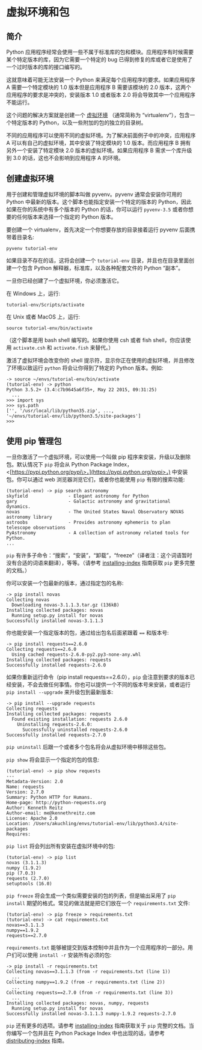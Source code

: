 虚拟环境和包
============

简介
----

Python
应用程序经常会使用一些不属于标准库的包和模块。应用程序有时候需要某个特定版本的库，因为它需要一个特定的
bug 已得到修复的库或者它是使用了一个过时版本的库的接口编写的。

这就意味着可能无法安装一个 Python 来满足每个应用程序的要求。如果应用程序
A 需要一个特定模块的 1.0 版本但是应用程序 B 需要该模块的 2.0
版本，这两个应用程序的要求是冲突的，安装版本 1.0 或者版本 2.0
将会导致其中一个应用程序不能运行。

这个问题的解决方案就是创建一个
[虚拟环境](https://docs.python.org/3/glossary.html#term-virtual-environment)
（通常简称为 “virtualenv”），包含一个特定版本的
Python，以及一些附加的包的独立的目录树。

不同的应用程序可以使用不同的虚拟环境。为了解决前面例子中的冲突，应用程序
A 可以有自己的虚拟环境，其中安装了特定模块的 1.0 版本。而应用程序 B
拥有另外一个安装了特定模块 2.0 版本的虚拟环境。如果应用程序 B
需求一个库升级到 3.0 的话，这也不会影响到应用程序 A 的环境。

创建虚拟环境
------------

用于创建和管理虚拟环境的脚本叫做 pyvenv。pyvenv 通常会安装你可用的
Python 中最新的版本。这个脚本也能指定安装一个特定的版本的
Python，因此如果在你的系统中有多个版本的 Python 的话，你可以运行
`pyvenv-3.5` 或者你想要的任何版本来选择一个指定的 Python 版本。

要创建一个 virtualenv，首先决定一个你想要存放的目录接着运行 pyvenv
后面携带着目录名:

    pyvenv tutorial-env

如果目录不存在的话，这将会创建一个 `tutorial-env`
目录，并且也在目录里面创建一个包含 Python
解释器，标准库，以及各种配套文件的 Python “副本”。

一旦你已经创建了一个虚拟环境，你必须激活它。

在 Windows 上，运行:

    tutorial-env/Scripts/activate

在 Unix 或者 MacOS 上，运行:

    source tutorial-env/bin/activate

（这个脚本是用 bash shell 编写的。如果你使用 csh 或者 fish
shell，你应该使用 `activate.csh` 和 `activate.fish` 来替代。）

激活了虚拟环境会改变你的 shell
提示符，显示你正在使用的虚拟环境，并且修改了环境以致运行 `python`
将会让你得到了特定的 Python 版本。例如:

    -> source ~/envs/tutorial-env/bin/activate
    (tutorial-env) -> python
    Python 3.5.2+ (3.4:c7b9645a6f35+, May 22 2015, 09:31:25)
      ...
    >>> import sys
    >>> sys.path
    ['', '/usr/local/lib/python35.zip', ...,
    '~/envs/tutorial-env/lib/python3.5/site-packages']
    >>>

使用 pip 管理包
---------------

一旦你激活了一个虚拟环境，可以使用一个叫做 pip
程序来安装，升级以及删除包。默认情况下 `pip` 将会从 Python Package
Index，\<[https://pypi.python.org/pypi\>，](https://pypi.python.org/pypi>，)
中安装包。你可以通过 web 浏览器浏览它们，或者你也能使用 `pip`
有限的搜索功能:

    (tutorial-env) -> pip search astronomy
    skyfield               - Elegant astronomy for Python
    gary                   - Galactic astronomy and gravitational dynamics.
    novas                  - The United States Naval Observatory NOVAS astronomy library
    astroobs               - Provides astronomy ephemeris to plan telescope observations
    PyAstronomy            - A collection of astronomy related tools for Python.
    ...

`pip`
有许多子命令：“搜索”，“安装”，“卸载”，“freeze”（译者注：这个词语暂时没有合适的词语来翻译），等等。（请参考
[installing-index](https://docs.python.org/3/installing/index.html#installing-index)
指南获取 `pip` 更多完整的文档。）

你可以安装一个包最新的版本，通过指定包的名称:

    -> pip install novas
    Collecting novas
      Downloading novas-3.1.1.3.tar.gz (136kB)
    Installing collected packages: novas
      Running setup.py install for novas
    Successfully installed novas-3.1.1.3

你也能安装一个指定版本的包，通过给出包名后面紧跟着 `==` 和版本号:

    -> pip install requests==2.6.0
    Collecting requests==2.6.0
      Using cached requests-2.6.0-py2.py3-none-any.whl
    Installing collected packages: requests
    Successfully installed requests-2.6.0

如果你重新运行命令（pip install requests==2.6.0），`pip`
会注意到要求的版本已经安装，不会去做任何事情。你也可以提供一个不同的版本号来安装，或者运行
`pip install --upgrade` 来升级包到最新版本:

    -> pip install --upgrade requests
    Collecting requests
    Installing collected packages: requests
      Found existing installation: requests 2.6.0
        Uninstalling requests-2.6.0:
          Successfully uninstalled requests-2.6.0
    Successfully installed requests-2.7.0

`pip uninstall` 后跟一个或者多个包名将会从虚拟环境中移除这些包。

`pip show` 将会显示一个指定的包的信息:

    (tutorial-env) -> pip show requests
    ---
    Metadata-Version: 2.0
    Name: requests
    Version: 2.7.0
    Summary: Python HTTP for Humans.
    Home-page: http://python-requests.org
    Author: Kenneth Reitz
    Author-email: me@kennethreitz.com
    License: Apache 2.0
    Location: /Users/akuchling/envs/tutorial-env/lib/python3.4/site-packages
    Requires:

`pip list` 将会列出所有安装在虚拟环境中的包:

    (tutorial-env) -> pip list
    novas (3.1.1.3)
    numpy (1.9.2)
    pip (7.0.3)
    requests (2.7.0)
    setuptools (16.0)

`pip freeze` 将会生成一个类似需要安装的包的列表，但是输出采用了
`pip install` 期望的格式。常见的做法就是把它们放在一个
`requirements.txt` 文件:

    (tutorial-env) -> pip freeze > requirements.txt
    (tutorial-env) -> cat requirements.txt
    novas==3.1.1.3
    numpy==1.9.2
    requests==2.7.0

`requirements.txt`
能够被提交到版本控制中并且作为一个应用程序的一部分。用户们可以使用
`install -r` 安装所有必须的包:

    -> pip install -r requirements.txt
    Collecting novas==3.1.1.3 (from -r requirements.txt (line 1))
      ...
    Collecting numpy==1.9.2 (from -r requirements.txt (line 2))
      ...
    Collecting requests==2.7.0 (from -r requirements.txt (line 3))
      ...
    Installing collected packages: novas, numpy, requests
      Running setup.py install for novas
    Successfully installed novas-3.1.1.3 numpy-1.9.2 requests-2.7.0

`pip` 还有更多的选项。请参考
[installing-index](https://docs.python.org/3/installing/index.html#installing-index)
指南获取关于 `pip` 完整的文档。当你编写一个包并且在 Python Package Index
中也出现的话，请参考
[distributing-index](https://docs.python.org/3/distributing/index.html#distributing-index)
指南。
